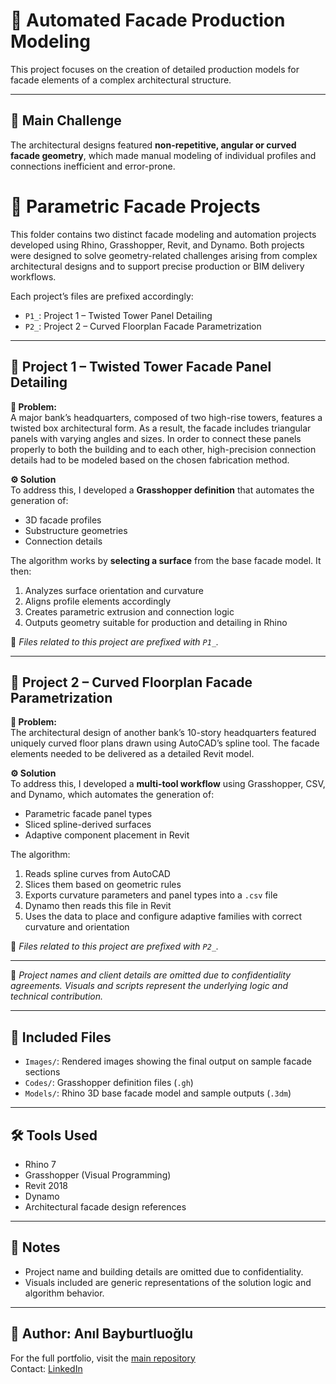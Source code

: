 # 🧱 Automated Facade Production Modeling

This project focuses on the creation of detailed production models for facade elements of a complex architectural structure.

---

## 🧩 Main Challenge

The architectural designs featured **non-repetitive, angular or curved facade geometry**, which made manual modeling of individual profiles and connections inefficient and error-prone.

# 🧱 Parametric Facade Projects

This folder contains two distinct facade modeling and automation projects developed using Rhino, Grasshopper, Revit, and Dynamo. Both projects were designed to solve geometry-related challenges arising from complex architectural designs and to support precise production or BIM delivery workflows.

Each project’s files are prefixed accordingly:
- `P1_`: Project 1 – Twisted Tower Panel Detailing
- `P2_`: Project 2 – Curved Floorplan Facade Parametrization

---

## 🏢 Project 1 – Twisted Tower Facade Panel Detailing

**📌 Problem:**  
A major bank’s headquarters, composed of two high-rise towers, features a twisted box architectural form. As a result, the facade includes triangular panels with varying angles and sizes. In order to connect these panels properly to both the building and to each other, high-precision connection details had to be modeled based on the chosen fabrication method.

**⚙️ Solution**  
To address this, I developed a **Grasshopper definition** that automates the generation of:
- 3D facade profiles  
- Substructure geometries  
- Connection details  

The algorithm works by **selecting a surface** from the base facade model. It then:
1. Analyzes surface orientation and curvature  
2. Aligns profile elements accordingly  
3. Creates parametric extrusion and connection logic  
4. Outputs geometry suitable for production and detailing in Rhino  

📂 _Files related to this project are prefixed with `P1_`._

---

## 🏦 Project 2 – Curved Floorplan Facade Parametrization

**📌 Problem:**  
The architectural design of another bank’s 10-story headquarters featured uniquely curved floor plans drawn using AutoCAD’s spline tool. The facade elements needed to be delivered as a detailed Revit model.

**⚙️ Solution**  
To address this, I developed a **multi-tool workflow** using Grasshopper, CSV, and Dynamo, which automates the generation of:
- Parametric facade panel types  
- Sliced spline-derived surfaces  
- Adaptive component placement in Revit  

The algorithm:
1. Reads spline curves from AutoCAD  
2. Slices them based on geometric rules  
3. Exports curvature parameters and panel types into a `.csv` file  
4. Dynamo then reads this file in Revit  
5. Uses the data to place and configure adaptive families with correct curvature and orientation  

📂 _Files related to this project are prefixed with `P2_`._

---

📌 *Project names and client details are omitted due to confidentiality agreements. Visuals and scripts represent the underlying logic and technical contribution.*


---

## 📁 Included Files

- `Images/`: Rendered images showing the final output on sample facade sections
- `Codes/`: Grasshopper definition files (`.gh`)
- `Models/`: Rhino 3D base facade model and sample outputs (`.3dm`)

---

## 🛠️ Tools Used

- Rhino 7
- Grasshopper (Visual Programming)
- Revit 2018
- Dynamo
- Architectural facade design references

---

## 📌 Notes

- Project name and building details are omitted due to confidentiality.
- Visuals included are generic representations of the solution logic and algorithm behavior.

---

## 👤 Author: Anıl Bayburtluoğlu  
For the full portfolio, visit the [main repository](../../README.md)  
Contact: [LinkedIn](https://www.linkedin.com/in/anilbaybur)


